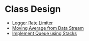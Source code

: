 # Class Design
 * [Logger Rate Limiter](logger_rate_limiter.md)
 * [Moving Average from Data Stream](moving_average_from_data_stream.md)
 * [Implement Queue using Stacks](implement_queue_using_stacks.md)
